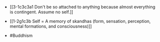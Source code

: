 - [[3-1c3c3a1 Don't be so attached to anything because almost everything is contingent. Assume no self.]]

- [[1-2g1c3b Self = A memory of skandhas (form, sensation, perception, mental formations, and consciousness)]]

- #Buddhism

